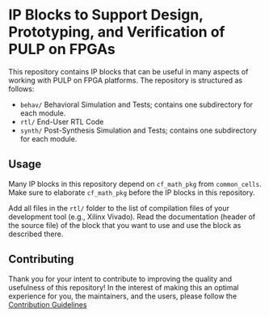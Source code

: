# IP Blocks to Support Design, Prototyping, and Verification of PULP on FPGAs

This repository contains IP blocks that can be useful in many aspects of working with PULP on FPGA
platforms.  The repository is structured as follows:

- `behav/`  Behavioral Simulation and Tests; contains one subdirectory for each module.
- `rtl/`    End-User RTL Code
- `synth/`  Post-Synthesis Simulation and Tests; contains one subdirectory for each module.

## Usage

Many IP blocks in this repository depend on `cf_math_pkg` from `common_cells`.  Make sure to elaborate
`cf_math_pkg` before the IP blocks in this repository.

Add all files in the `rtl/` folder to the list of compilation files of your development tool (e.g.,
Xilinx Vivado).  Read the documentation (header of the source file) of the block that you want to
use and use the block as described there.

## Contributing

Thank you for your intent to contribute to improving the quality and usefulness of this repository!
In the interest of making this an optimal experience for you, the maintainers, and the users, please
follow the [Contribution Guidelines](CONTRIBUTING.md)
